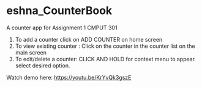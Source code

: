 # eshna_CounterBook
A counter app for Assignment 1 CMPUT 301 


1. To add a counter click on ADD COUNTER on home screen 
2. To view existing counter : Click on the counter in the counter list on the main screen 
3. To edit/delete a counter: CLICK AND HOLD for context menu to appear. select desired option.

Watch demo here: https://youtu.be/KrYvQk3gszE
